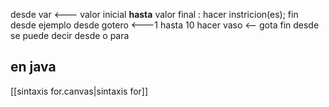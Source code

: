 desde var <--- valor inicial **hasta** valor final : hacer 
instricion(es);
fin desde
ejemplo
desde gotero <---1 hasta 10 hacer 
vaso <-- gota 
fin desde 
se puede decir desde o para
## en java 
[[sintaxis for.canvas|sintaxis for]]